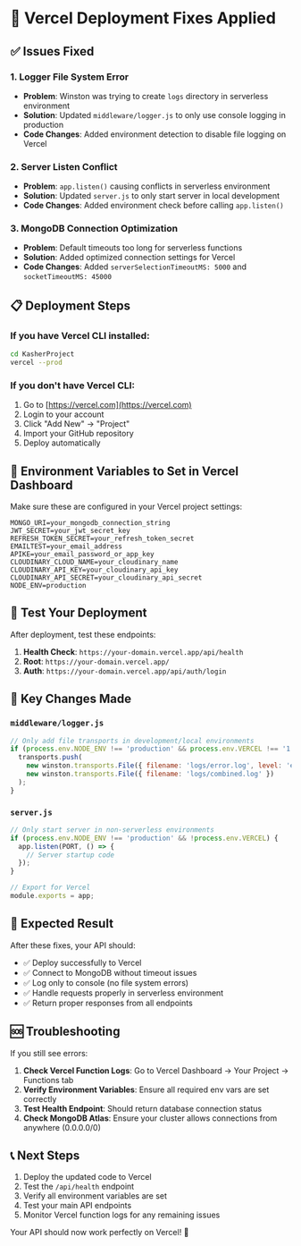 # 🚀 Vercel Deployment Fixes Applied

## ✅ Issues Fixed

### 1. **Logger File System Error** 
- **Problem**: Winston was trying to create `logs` directory in serverless environment
- **Solution**: Updated `middleware/logger.js` to only use console logging in production
- **Code Changes**: Added environment detection to disable file logging on Vercel

### 2. **Server Listen Conflict**
- **Problem**: `app.listen()` causing conflicts in serverless environment  
- **Solution**: Updated `server.js` to only start server in local development
- **Code Changes**: Added environment check before calling `app.listen()`

### 3. **MongoDB Connection Optimization**
- **Problem**: Default timeouts too long for serverless functions
- **Solution**: Added optimized connection settings for Vercel
- **Code Changes**: Added `serverSelectionTimeoutMS: 5000` and `socketTimeoutMS: 45000`

## 📋 Deployment Steps

### If you have Vercel CLI installed:
```bash
cd KasherProject
vercel --prod
```

### If you don't have Vercel CLI:
1. Go to [https://vercel.com](https://vercel.com)
2. Login to your account
3. Click "Add New" → "Project"
4. Import your GitHub repository
5. Deploy automatically

## 🔧 Environment Variables to Set in Vercel Dashboard

Make sure these are configured in your Vercel project settings:

```
MONGO_URI=your_mongodb_connection_string
JWT_SECRET=your_jwt_secret_key
REFRESH_TOKEN_SECRET=your_refresh_token_secret
EMAILTEST=your_email_address
APIKE=your_email_password_or_app_key
CLOUDINARY_CLOUD_NAME=your_cloudinary_name
CLOUDINARY_API_KEY=your_cloudinary_api_key
CLOUDINARY_API_SECRET=your_cloudinary_api_secret
NODE_ENV=production
```

## 🧪 Test Your Deployment

After deployment, test these endpoints:

1. **Health Check**: `https://your-domain.vercel.app/api/health`
2. **Root**: `https://your-domain.vercel.app/`
3. **Auth**: `https://your-domain.vercel.app/api/auth/login`

## 📝 Key Changes Made

### `middleware/logger.js`
```javascript
// Only add file transports in development/local environments
if (process.env.NODE_ENV !== 'production' && process.env.VERCEL !== '1') {
  transports.push(
    new winston.transports.File({ filename: 'logs/error.log', level: 'error' }),
    new winston.transports.File({ filename: 'logs/combined.log' })
  );
}
```

### `server.js`
```javascript
// Only start server in non-serverless environments
if (process.env.NODE_ENV !== 'production' && !process.env.VERCEL) {
  app.listen(PORT, () => {
    // Server startup code
  });
}

// Export for Vercel
module.exports = app;
```

## 🎯 Expected Result

After these fixes, your API should:
- ✅ Deploy successfully to Vercel
- ✅ Connect to MongoDB without timeout issues
- ✅ Log only to console (no file system errors)
- ✅ Handle requests properly in serverless environment
- ✅ Return proper responses from all endpoints

## 🆘 Troubleshooting

If you still see errors:

1. **Check Vercel Function Logs**: Go to Vercel Dashboard → Your Project → Functions tab
2. **Verify Environment Variables**: Ensure all required env vars are set correctly
3. **Test Health Endpoint**: Should return database connection status
4. **Check MongoDB Atlas**: Ensure your cluster allows connections from anywhere (0.0.0.0/0)

## 📞 Next Steps

1. Deploy the updated code to Vercel
2. Test the `/api/health` endpoint 
3. Verify all environment variables are set
4. Test your main API endpoints
5. Monitor Vercel function logs for any remaining issues

Your API should now work perfectly on Vercel! 🎉
